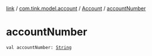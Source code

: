 [link](../../index.md) / [com.tink.model.account](../index.md) / [Account](index.md) / [accountNumber](./account-number.md)

# accountNumber

`val accountNumber: `[`String`](https://kotlinlang.org/api/latest/jvm/stdlib/kotlin/-string/index.html)